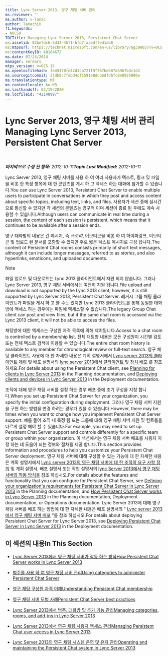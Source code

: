 ```yaml
---
title: Lync Server 2013, 영구 채팅 서버 관리
ms.reviewer: ''
ms.author: v-lanac
author: lanachin
f1.keywords:
- NOCSH
TOCTitle: Managing Lync Server 2013, Persistent Chat Server
ms:assetid: 82befdc6-5d32-45f1-bfd7-aaedffed1ab8
ms:mtpsurl: https://technet.microsoft.com/en-us/library/Gg398657(v=OCS.15)
ms:contentKeyID: 48184672
ms.date: 07/23/2014
manager: serdars
mtps_version: v=OCS.15
ms.openlocfilehash: fe49370fe42d1ca721f9f767bdb87ab9b7b3c1d2
ms.sourcegitcommit: 33db8c7febd4cf1591e8dcbbdfd6fc8e8925896e
ms.translationtype: MT
ms.contentlocale: ko-KR
ms.lasthandoff: 02/19/2020
ms.locfileid: "42148997"
---
```

<div data-xmlns="http://www.w3.org/1999/xhtml">

<div class="topic" data-xmlns="http://www.w3.org/1999/xhtml" data-msxsl="urn:schemas-microsoft-com:xslt" data-cs="http://msdn.microsoft.com/">

<div data-asp="https://msdn2.microsoft.com/asp">

# <a name="managing-lync-server-2013-persistent-chat-server"></a><span data-ttu-id="26ac2-102">Lync Server 2013, 영구 채팅 서버 관리</span><span class="sxs-lookup"><span data-stu-id="26ac2-102">Managing Lync Server 2013, Persistent Chat Server</span></span>

</div>

<div id="mainSection">

<div id="mainBody">

<span> </span>

<span data-ttu-id="26ac2-103">_**마지막으로 수정 된 항목:** 2012-10-11_</span><span class="sxs-lookup"><span data-stu-id="26ac2-103">_**Topic Last Modified:** 2012-10-11_</span></span>

<span data-ttu-id="26ac2-104">Lync Server 2013, 영구 채팅 서버를 사용 하 여 여러 사용자가 텍스트, 링크 및 파일을 비롯 한 특정 항목에 대 한 콘텐츠를 게시 하 고 액세스 하는 대화에 참가할 수 있습니다.</span><span class="sxs-lookup"><span data-stu-id="26ac2-104">You can use Lync Server 2013, Persistent Chat Server to enable multiple users to participate in conversations in which they post and access content about specific topics, including text, links, and files.</span></span> <span data-ttu-id="26ac2-105">사용자가 세션 중에 실시간으로 통신할 수 있지만 각 세션의 콘텐츠는 영구적 이며 세션이 종료 된 후에도 계속 사용할 수 있습니다.</span><span class="sxs-lookup"><span data-stu-id="26ac2-105">Although users can communicate in real time during a session, the content of each session is persistent, which means that it continues to be available after a session ends.</span></span>

<span data-ttu-id="26ac2-106">영구 대화방의 내용은 긴 메시지, 즉 *스토리*, 이모티콘을 비롯 하 여 하이퍼링크, 이모티콘 및 업로드 된 문서를 포함할 수 있지만 주로 짧은 텍스트 메시지로 구성 됩니다.</span><span class="sxs-lookup"><span data-stu-id="26ac2-106">The content of Persistent Chat rooms consists primarily of short text messages, although it can include longer messages, referred to as *stories*, and also hyperlinks, emoticons, and uploaded documents.</span></span>

<div>


> [!NOTE]  
> <span data-ttu-id="26ac2-107">파일 업로드 및 다운로드는 Lync 2013 클라이언트에서 지원 되지 않습니다. 그러나 Lync Server 2013, 영구 채팅 서버에서는 여전히 지원 됩니다.</span><span class="sxs-lookup"><span data-stu-id="26ac2-107">File upload and download is not supported by the Lync 2013 client; however, it is still supported by Lync Server 2013, Persistent Chat Server.</span></span> <span data-ttu-id="26ac2-108">레거시 그룹 채팅 클라이언트가 파일을 게시 하 고 볼 수는 있지만 Lync 2013 클라이언트를 통해 동일한 대화방에 액세스 하는 경우에는 파일에 액세스할 수 없습니다.</span><span class="sxs-lookup"><span data-stu-id="26ac2-108">The legacy Group Chat client can post and view files, but if the same chat room is accessed via the Lync 2013 client, it will not be able to access the files.</span></span>



</div>

<span data-ttu-id="26ac2-109">채팅방에 대한 액세스는 구성원 자격 목록에 의해 제어됩니다.</span><span class="sxs-lookup"><span data-stu-id="26ac2-109">Access to a chat room is controlled by a membership list.</span></span> <span data-ttu-id="26ac2-110">전체 채팅방 내용은 모든 구성원이 시간별 검토 또는 전체 텍스트 검색에 이용할 수 있습니다.</span><span class="sxs-lookup"><span data-stu-id="26ac2-110">The entire chat room history is available to any member for chronological review or full-text search.</span></span> <span data-ttu-id="26ac2-111">영구 채팅 클라이언트 사용에 대 한 자세한 내용은 계획 설명서에서 [Lync server 2013의 클라이언트 계획](lync-server-2013-planning-for-clients.md) 및 배포 설명서의 [lync server 2013에서 클라이언트 및 장치 배포](lync-server-2013-deploying-clients-and-devices.md) 를 참조 하세요.</span><span class="sxs-lookup"><span data-stu-id="26ac2-111">For details about using the Persistent Chat client, see [Planning for clients in Lync Server 2013](lync-server-2013-planning-for-clients.md) in the Planning documentation, and [Deploying clients and devices in Lync Server 2013](lync-server-2013-deploying-clients-and-devices.md) in the Deployment documentation.</span></span>

<span data-ttu-id="26ac2-112">조직에 대해 영구 채팅 서버를 설정 하는 경우 배포 중에 초기 구성을 지정 합니다.</span><span class="sxs-lookup"><span data-stu-id="26ac2-112">When you set up Persistent Chat Server for your organization, you specify the initial configuration during deployment.</span></span> <span data-ttu-id="26ac2-113">그러나 영구 채팅 서버 지원을 구현 하는 방법을 변경 하려는 경우가 있을 수 있습니다.</span><span class="sxs-lookup"><span data-stu-id="26ac2-113">However, there may be times when you want to change how you implement Persistent Chat Server support.</span></span> <span data-ttu-id="26ac2-114">예를 들어 조직 내 특정 팀 또는 그룹에 대해 영구 채팅 서버 지원 및 컨트롤을 다르게 설정 해야 할 수 있습니다.</span><span class="sxs-lookup"><span data-stu-id="26ac2-114">For example, you may need to set up Persistent Chat Server support and controls differently for a specific team or group within your organization.</span></span> <span data-ttu-id="26ac2-115">이 섹션에서는 영구 채팅 서버 배포를 사용자 지정 하는 데 도움이 되는 정보와 절차를 제공 합니다.</span><span class="sxs-lookup"><span data-stu-id="26ac2-115">This section provides information and procedures to help you customize your Persistent Chat Server deployment.</span></span> <span data-ttu-id="26ac2-116">영구 채팅 서버에 대해 구성할 수 있는 기능에 대 한 자세한 내용은 계획 설명서에서 [Lync server 2013의 영구 채팅 서버에 대 한 조직의 요구 사항 정의](lync-server-2013-defining-your-requirements-for-persistent-chat-server.md) 및 계획 설명서, 배포 설명서 또는 작업 설명서의 [lync Server 2013에서 영구 채팅 서버의 작동 방식을](lync-server-2013-how-persistent-chat-server-works.md) 참조 하십시오.</span><span class="sxs-lookup"><span data-stu-id="26ac2-116">For details about the features and functionality that you can configure for Persistent Chat Server, see [Defining your organization's requirements for Persistent Chat Server in Lync Server 2013](lync-server-2013-defining-your-requirements-for-persistent-chat-server.md) in the Planning documentation, and [How Persistent Chat Server works in Lync Server 2013](lync-server-2013-how-persistent-chat-server-works.md) in the Planning documentation, Deployment documentation, or Operations documentation.</span></span> <span data-ttu-id="26ac2-117">Lync Server 2013에 대해 영구 채팅 서버를 배포 하는 방법에 대 한 자세한 내용은 배포 설명서의 " [Lync server 2013에서 영구 채팅 서버 배포](lync-server-2013-deploying-persistent-chat-server.md) "를 참조 하십시오.</span><span class="sxs-lookup"><span data-stu-id="26ac2-117">For details about deploying Persistent Chat Server for Lync Server 2013, see [Deploying Persistent Chat Server in Lync Server 2013](lync-server-2013-deploying-persistent-chat-server.md) in the Deployment documentation.</span></span>

<div>

## <a name="in-this-section"></a><span data-ttu-id="26ac2-118">이 섹션의 내용</span><span class="sxs-lookup"><span data-stu-id="26ac2-118">In This Section</span></span>

  - [<span data-ttu-id="26ac2-119">Lync Server 2013에서 영구 채팅 서버가 작동 하는 방식</span><span class="sxs-lookup"><span data-stu-id="26ac2-119">How Persistent Chat Server works in Lync Server 2013</span></span>](lync-server-2013-how-persistent-chat-server-works.md)

  - [<span data-ttu-id="26ac2-120">범주를 사용 하 여 영구 채팅 서버 관리</span><span class="sxs-lookup"><span data-stu-id="26ac2-120">Using categories to administer Persistent Chat Server</span></span>](using-categories-to-administer-persistent-chat-server.md)

  - [<span data-ttu-id="26ac2-121">영구 채팅 구성원 자격 이해</span><span class="sxs-lookup"><span data-stu-id="26ac2-121">Understanding Persistent Chat membership</span></span>](understanding-persistent-chat-membership.md)

  - [<span data-ttu-id="26ac2-122">영구 채팅 서버 모범 사례</span><span class="sxs-lookup"><span data-stu-id="26ac2-122">Persistent Chat Server best practices</span></span>](persistent-chat-server-best-practices.md)

  - [<span data-ttu-id="26ac2-123">Lync Server 2013에서 범주, 대화방 및 추가 기능 관리</span><span class="sxs-lookup"><span data-stu-id="26ac2-123">Managing categories, rooms, and add-ins in Lync Server 2013</span></span>](lync-server-2013-managing-categories-rooms-and-add-ins.md)

  - [<span data-ttu-id="26ac2-124">Lync Server 2013에서 영구 채팅 사용자 액세스 관리</span><span class="sxs-lookup"><span data-stu-id="26ac2-124">Managing Persistent Chat user access in Lync Server 2013</span></span>](lync-server-2013-managing-persistent-chat-user-access.md)

  - [<span data-ttu-id="26ac2-125">Lync Server 2013의 영구 채팅 시스템 운영 및 유지 관리</span><span class="sxs-lookup"><span data-stu-id="26ac2-125">Operating and maintaining the Persistent Chat system in Lync Server 2013</span></span>](lync-server-2013-operating-and-maintaining-the-persistent-chat-system.md)

</div>

</div>

<span> </span>

</div>

</div>

</div>

